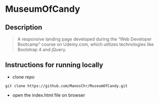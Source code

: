 # MuseumOfCandy
 
## Description

> A responsive landing page developed during the “Web Developer Bootcamp” course on Udemy.com, which utilizes technologies like Bootstrap 4 and jQuery.

## Instructions for running locally

- clone repo

```
git clone https://github.com/ManosChr/MuseumOfCandy.git
```

- open the index.html file on browser

